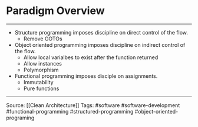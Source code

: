 # Paradigm Overview

--- 
- Structure programming imposes discipline on direct control of the flow.
	- Remove GOTOs
- Object oriented programming imposes discipline on indirect control of the flow.
	- Allow local varialbes to exist after the function returned
	- Allow instances
	- Polymorphism
- Functional programming imposes disciple on assignments.
	- Immutability
	- Pure functions
---
Source: [[Clean Architecture]]
Tags: #software #software-development #functional-programming #structured-programming #object-oriented-programing